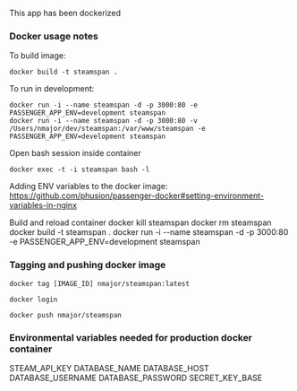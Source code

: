 This app has been dockerized

### Docker usage notes

To build image:

    docker build -t steamspan .

To run in development:

    docker run -i --name steamspan -d -p 3000:80 -e PASSENGER_APP_ENV=development steamspan
    docker run -i --name steamspan -d -p 3000:80 -v /Users/nmajor/dev/steamspan:/var/www/steamspan -e PASSENGER_APP_ENV=development steamspan

Open bash session inside container

    docker exec -t -i steamspan bash -l

Adding ENV variables to the docker image: https://github.com/phusion/passenger-docker#setting-environment-variables-in-nginx


Build and reload container
    docker kill steamspan
    docker rm steamspan
    docker build -t steamspan .
    docker run -i --name steamspan -d -p 3000:80 -e PASSENGER_APP_ENV=development steamspan


### Tagging and pushing docker image

    docker tag [IMAGE_ID] nmajor/steamspan:latest

    docker login

    docker push nmajor/steamspan


### Environmental variables needed for production docker container

STEAM_API_KEY
DATABASE_NAME
DATABASE_HOST
DATABASE_USERNAME
DATABASE_PASSWORD
SECRET_KEY_BASE